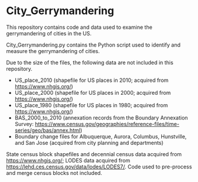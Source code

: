 # City_Gerrymandering
This repository contains code and data used to examine the gerrymandering of cities in the US.

City_Gerrymandering.py contains the Python script used to identify and measure the gerrymandering of cities.

Due to the size of the files, the following data are not included in this repository. 
- US_place_2010 (shapefile for US places in 2010; acquired from https://www.nhgis.org/)
- US_place_2000 (shapefile for US places in 2000; acquired from https://www.nhgis.org/)
- US_place_1980 (shapefile for US places in 1980; acquired from https://www.nhgis.org/)
- BAS_2000_to_2010 (annexation records from the Boundary Annexation Survey: https://www.census.gov/geographies/reference-files/time-series/geo/bas/annex.html)
- Boundary change files for Albuquerque, Aurora, Columbus, Hunstville, and San Jose (acquired from city planning and departments)

State census block shapefiles and decennial census data acquired from https://www.nhgis.org/; LODES data acquired from https://lehd.ces.census.gov/data/lodes/LODES7/. Code used to pre-process and merge census blocks not included.
